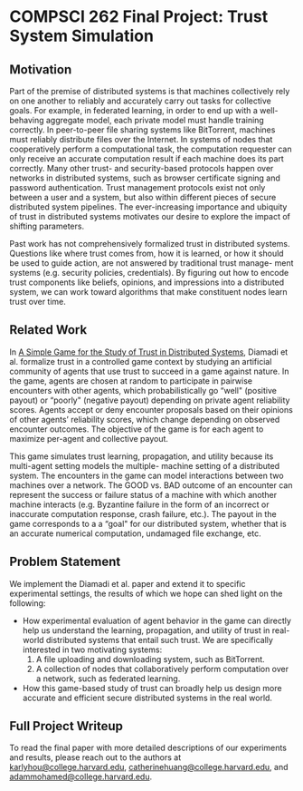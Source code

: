 # COMPSCI 262 Final Project: Trust System Simulation

## Motivation
Part of the premise of distributed systems is that machines collectively rely on one another to reliably and accurately carry out tasks for collective goals. For example, in federated learning, in order to end up with a well- behaving aggregate model, each private model must handle training correctly. In peer-to-peer file sharing systems like BitTorrent, machines must reliably distribute files over the Internet. In systems of nodes that cooperatively perform a computational task, the computation requester can only receive an accurate computation result if each machine does its part correctly. Many other trust- and security-based protocols happen over networks in distributed systems, such as browser certificate signing and password authentication. Trust management protocols exist not only between a user and a system, but also within different pieces of secure distributed system pipelines. The ever-increasing importance and ubiquity of trust in distributed systems motivates our desire to explore the impact of shifting parameters.

Past work has not comprehensively formalized trust in distributed systems. Questions like where trust comes from, how it is learned, or how it should be used to guide action, are not answered by traditional trust manage- ment systems (e.g. security policies, credentials). By figuring out how to encode trust components like beliefs, opinions, and impressions into a distributed system, we can work toward algorithms that make constituent nodes learn trust over time.

## Related Work
In [A Simple Game for the Study of Trust in Distributed Systems](https://link.springer.com/article/10.1007/bf03160228), Diamadi et al. formalize trust in a controlled game context by studying an artificial community of agents that use trust to succeed in a game against nature. In the game, agents are chosen at random to participate in pairwise encounters with other agents, which probabilistically go “well" (positive payout) or “poorly" (negative payout) depending on private agent reliability scores. Agents accept or deny encounter proposals based on their opinions of other agents’ reliability scores, which change depending on observed encounter outcomes. The objective of the game is for each agent to maximize per-agent and collective payout.

This game simulates trust learning, propagation, and utility because its multi-agent setting models the multiple- machine setting of a distributed system. The encounters in the game can model interactions between two machines over a network. The GOOD vs. BAD outcome of an encounter can represent the success or failure status of a machine with which another machine interacts (e.g. Byzantine failure in the form of an incorrect or inaccurate computation response, crash failure, etc.). The payout in the game corresponds to a a “goal" for our distributed system, whether that is an accurate numerical computation, undamaged file exchange, etc.

## Problem Statement
We implement the Diamadi et al. paper and extend it to specific experimental settings, the results of which we hope can shed light on the following:
* How experimental evaluation of agent behavior in the game can directly help us understand the learning, propagation, and utility of trust in real-world distributed systems that entail such trust. We are specifically interested in two motivating systems:
  1. A file uploading and downloading system, such as BitTorrent.
  2. A collection of nodes that collaboratively perform computation over a network, such as federated learning.
* How this game-based study of trust can broadly help us design more accurate and efficient secure distributed systems in the real world.

## Full Project Writeup
To read the final paper with more detailed descriptions of our experiments and results, please reach out to the authors at karlyhou@college.harvard.edu, catherinehuang@college.harvard.edu, and adammohamed@college.harvard.edu.
